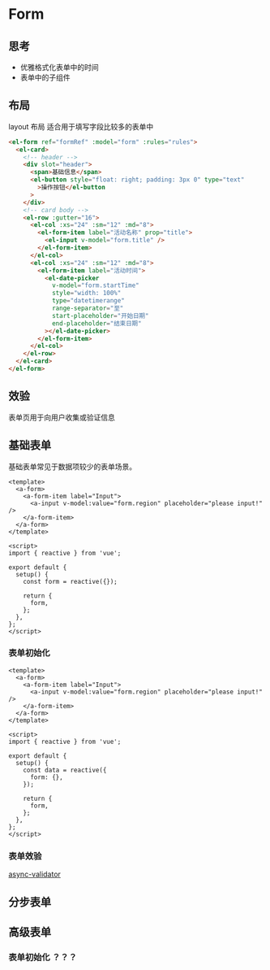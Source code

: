 # Form

## 思考

- 优雅格式化表单中的时间
- 表单中的子组件

## 布局

layout 布局 适合用于填写字段比较多的表单中

```html
<el-form ref="formRef" :model="form" :rules="rules">
  <el-card>
    <!-- header -->
    <div slot="header">
      <span>基础信息</span>
      <el-button style="float: right; padding: 3px 0" type="text"
        >操作按钮</el-button
      >
    </div>
    <!-- card body -->
    <el-row :gutter="16">
      <el-col :xs="24" :sm="12" :md="8">
        <el-form-item label="活动名称" prop="title">
          <el-input v-model="form.title" />
        </el-form-item>
      </el-col>
      <el-col :xs="24" :sm="12" :md="8">
        <el-form-item label="活动时间">
          <el-date-picker
            v-model="form.startTime"
            style="width: 100%"
            type="datetimerange"
            range-separator="至"
            start-placeholder="开始日期"
            end-placeholder="结束日期"
          ></el-date-picker>
        </el-form-item>
      </el-col>
    </el-row>
  </el-card>
</el-form>
```

## 效验

表单页用于向用户收集或验证信息

## 基础表单

基础表单常见于数据项较少的表单场景。

```vue
<template>
  <a-form>
    <a-form-item label="Input">
      <a-input v-model:value="form.region" placeholder="please input!" />
    </a-form-item>
  </a-form>
</template>

<script>
import { reactive } from 'vue';

export default {
  setup() {
    const form = reactive({});

    return {
      form,
    };
  },
};
</script>
```

### 表单初始化

```vue
<template>
  <a-form>
    <a-form-item label="Input">
      <a-input v-model:value="form.region" placeholder="please input!" />
    </a-form-item>
  </a-form>
</template>

<script>
import { reactive } from 'vue';

export default {
  setup() {
    const data = reactive({
      form: {},
    });

    return {
      form,
    };
  },
};
</script>
```

### 表单效验

[async-validator](https://github.com/yiminghe/async-validator)

## 分步表单

## 高级表单

### 表单初始化 ？？？
